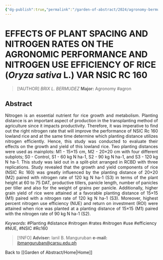```yaml
---
{"dg-publish":true,"permalink":"/garden-of-abstract/2024/agronomy-bermudez/","created":"2024-05-23T17:22:46.139+08:00"}
---
```


# EFFECTS OF PLANT SPACING AND NITROGEN RATES ON THE AGRONOMIC PERFORMANCE AND NITROGEN USE EFFICIENCY OF RICE (***Oryza sativa*** L.) VAR NSIC RC 160
> [!AUTHOR] *BRIX L. BERMUDEZ*
> **Major:** Agronomy #agron 
## Abstract
<p align="justify">Nitrogen is an essential nutrient for rice growth and metabolism. Planting distance is an important aspect of production in the transplanting method of agriculture since it impacts productivity. Therefore, it was imperative to find out the right nitrogen rate that will improve the performance of NSIC Rc 160 lowland rice and at the same time determine which planting distance utilizes nitrogen efficiently. Hence, this study was conducted to evaluate their effects on the growth and yield of this lowland rice. Two planting distances were used as mainplots: M1 - 15×15 cm, M2 - 20×20 cm with four different subplots; S0 - Control, S1 - 60 kg N ha-1, S2 - 90 kg N ha-1, and S3 - 120 kg N ha-1. This study was laid out in a split-plot arranged in RCBD with three replications. Study revealed that the growth and yield components of rice (NSIC Rc 160) was greatly influenced by the planting distance of 20×20 (M2) paired with nitrogen rate of 120 kg N ha-1 (S3) in terms of the plant height at 60 to 75 DAT, productive tillers, panicle length, number of panicles per tiller and also for the weight of grains per panicle. Additionally, higher grain yield of rice were attained at a favorable planting distance of 15×15 (M1) paired with a nitrogen rate of 120 kg N ha-1 (S3). Moreover, highest percent nitrogen use efficiency (NUE) and return on investment (ROI) were attained when rice was planted at a planting distance of 15×15 (M1) paired with the nitrogen rate of 90 kg N ha-1 (S2).</p>

*Keywords*: #Planting #distance #nitrogen #rates #nitrogen #use #efficiency #NUE, #NSIC #Rc160

> [!INFO] **Adviser:** Ianil B. Manguruban
> **e-mail:** ibmanguruban@carsu.edu.ph

Back to [[Garden of Abstract/Home\|Home]]